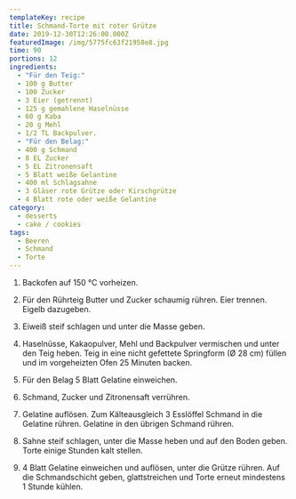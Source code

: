 ```yaml
---
templateKey: recipe
title: Schmand-Torte mit roter Grütze
date: 2019-12-30T12:26:00.000Z
featuredImage: /img/5775fc63f21958e8.jpg
time: 90
portions: 12
ingredients:
  - "Für den Teig:"
  - 100 g Butter
  - 100 Zucker
  - 3 Eier (getrennt)
  - 125 g gemahlene Haselnüsse
  - 60 g Kaba
  - 20 g Mehl
  - 1/2 TL Backpulver.
  - "Für den Belag:"
  - 400 g Schmand
  - 8 EL Zucker
  - 5 EL Zitronensaft
  - 5 Blatt weiße Gelantine
  - 400 ml Schlagsahne
  - 3 Gläser rote Grütze oder Kirschgrütze
  - 4 Blatt rote oder weiße Gelantine
category:
  - desserts
  - cake / cookies
tags:
  - Beeren
  - Schmand
  - Torte
---
```


1. Backofen auf 150 °C vorheizen.

2. Für den Rührteig Butter und Zucker schaumig rühren. Eier trennen. Eigelb dazugeben.

3. Eiweiß steif schlagen und unter die Masse geben.

4. Haselnüsse, Kakaopulver, Mehl und Backpulver vermischen und unter den Teig heben. Teig in eine nicht gefettete Springform (Ø 28 cm) füllen und im vorgeheizten Ofen 25 Minuten backen.

5. Für den Belag 5 Blatt Gelatine einweichen.

6. Schmand, Zucker und Zitronensaft verrühren.

7. Gelatine auflösen. Zum Kälteausgleich 3 Esslöffel Schmand in die Gelatine rühren. Gelatine in den übrigen Schmand rühren.

8. Sahne steif schlagen, unter die Masse heben und auf den Boden geben. Torte einige Stunden kalt stellen.

9. 4 Blatt Gelatine einweichen und auflösen, unter die Grütze rühren. Auf die Schmandschicht geben, glattstreichen und Torte erneut mindestens 1 Stunde kühlen.
